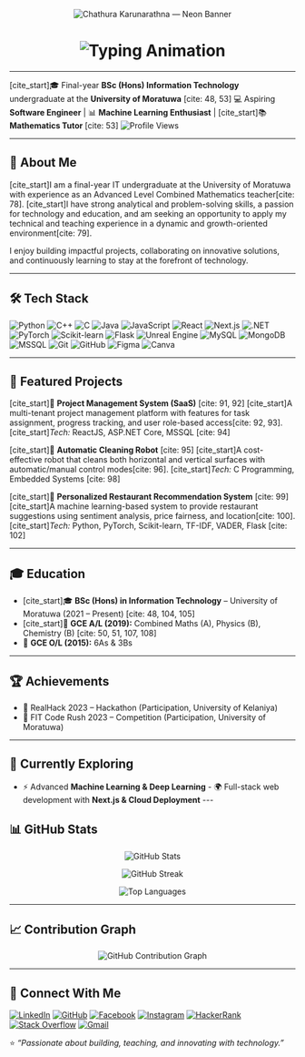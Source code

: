 <p align="center">
  <img src="https://raw.githubusercontent.com/Chathura-Nimsara/Chathura-Nimsara/main/assets/banner-neon-chathura.png" alt="Chathura Karunarathna — Neon Banner" />
</p>

<h1 align="center">
  <img src="https://readme-typing-svg.herokuapp.com?font=Fira+Code&pause=1000&color=36BCF7&center=true&vCenter=true&width=600&lines=Hi+there+👋+I'm+Chathura+Karunarathna;Final+Year+IT+Undergraduate+at+UoM;Aspiring+Software+Engineer;Machine+Learning+Enthusiast;Mathematics+Tutor+%7C+Mentor" alt="Typing Animation" />
</h1>

---
[cite_start]🎓 Final-year **BSc (Hons) Information Technology** undergraduate at the **University of Moratuwa** [cite: 48, 53] 💻 Aspiring **Software Engineer** | 📊 **Machine Learning Enthusiast** | [cite_start]📚 **Mathematics Tutor** [cite: 53] 
![Profile Views](https://komarev.com/ghpvc/?username=Chathura-Nimsara&label=Profile%20Views&color=0e75b6&style=flat)

---
## 🚀 About Me  
[cite_start]I am a final-year IT undergraduate at the University of Moratuwa with experience as an Advanced Level Combined Mathematics teacher[cite: 78]. [cite_start]I have strong analytical and problem-solving skills, a passion for technology and education, and am seeking an opportunity to apply my technical and teaching experience in a dynamic and growth-oriented environment[cite: 79]. 

I enjoy building impactful projects, collaborating on innovative solutions, and continuously learning to stay at the forefront of technology. 

---
## 🛠️ Tech Stack  

![Python](https://img.shields.io/badge/Python-3776AB?style=for-the-badge&logo=python&logoColor=white) 
![C++](https://img.shields.io/badge/C%2B%2B-00599C?style=for-the-badge&logo=c%2B%2B&logoColor=white)
![C](https://img.shields.io/badge/C-00599C?style=for-the-badge&logo=c&logoColor=white) 
![Java](https://img.shields.io/badge/Java-007396?style=for-the-badge&logo=java&logoColor=white) 
![JavaScript](https://img.shields.io/badge/JavaScript-F7DF1E?style=for-the-badge&logo=javascript&logoColor=black) 
![React](https://img.shields.io/badge/React-20232A?style=for-the-badge&logo=react&logoColor=61DAFB) 
![Next.js](https://img.shields.io/badge/Next.js-000000?style=for-the-badge&logo=next.js&logoColor=white) 
![.NET](https://img.shields.io/badge/.NET-512BD4?style=for-the-badge&logo=dotnet&logoColor=white) 
![PyTorch](https://img.shields.io/badge/PyTorch-EE4C2C?style=for-the-badge&logo=pytorch&logoColor=white) 
![Scikit-learn](https://img.shields.io/badge/scikit--learn-F7931E?style=for-the-badge&logo=scikit-learn&logoColor=white) 
![Flask](https://img.shields.io/badge/Flask-000000?style=for-the-badge&logo=flask&logoColor=white) 
![Unreal Engine](https://img.shields.io/badge/Unreal_Engine-000000?style=for-the-badge&logo=unrealengine&logoColor=white) 
![MySQL](https://img.shields.io/badge/MySQL-4479A1?style=for-the-badge&logo=mysql&logoColor=white) 
![MongoDB](https://img.shields.io/badge/MongoDB-47A248?style=for-the-badge&logo=mongodb&logoColor=white)
![MSSQL](https://img.shields.io/badge/Microsoft_SQL_Server-CC2927?style=for-the-badge&logo=microsoft-sql-server&logoColor=white) 
![Git](https://img.shields.io/badge/Git-F05032?style=for-the-badge&logo=git&logoColor=white) 
![GitHub](https://img.shields.io/badge/GitHub-181717?style=for-the-badge&logo=github&logoColor=white) 
![Figma](https://img.shields.io/badge/Figma-F24E1E?style=for-the-badge&logo=figma&logoColor=white) 
![Canva](https://img.shields.io/badge/Canva-00C4CC?style=for-the-badge&logo=canva&logoColor=white)

---
## 📂 Featured Projects  

[cite_start]🔹 **Project Management System (SaaS)** [cite: 91, 92] 
[cite_start]A multi-tenant project management platform with features for task assignment, progress tracking, and user role-based access[cite: 92, 93]. [cite_start]*Tech:* ReactJS, ASP.NET Core, MSSQL [cite: 94] 

[cite_start]🔹 **Automatic Cleaning Robot** [cite: 95] 
[cite_start]A cost-effective robot that cleans both horizontal and vertical surfaces with automatic/manual control modes[cite: 96]. [cite_start]*Tech:* C Programming, Embedded Systems [cite: 98] 

[cite_start]🔹 **Personalized Restaurant Recommendation System** [cite: 99] 
[cite_start]A machine learning-based system to provide restaurant suggestions using sentiment analysis, price fairness, and location[cite: 100]. [cite_start]*Tech:* Python, PyTorch, Scikit-learn, TF-IDF, VADER, Flask [cite: 102] 

---
## 🎓 Education  
- [cite_start]🎓 **BSc (Hons) in Information Technology** – University of Moratuwa (2021 – Present) [cite: 48, 104, 105] 
- [cite_start]📘 **GCE A/L (2019):** Combined Maths (A), Physics (B), Chemistry (B) [cite: 50, 51, 107, 108]
- 📗 **GCE O/L (2015):** 6As & 3Bs 

---
## 🏆 Achievements  
- 🥈 RealHack 2023 – Hackathon (Participation, University of Kelaniya)  
- 🥉 FIT Code Rush 2023 – Competition (Participation, University of Moratuwa)  

---
## 🌱 Currently Exploring  
- ⚡ Advanced **Machine Learning & Deep Learning** - 🌍 Full-stack web development with **Next.js & Cloud Deployment** ---
## 📊 GitHub Stats  
<p align="center">
  <img src="https://github-readme-stats.vercel.app/api?username=Chathura-Nimsara&show_icons=true&theme=tokyonight" alt="GitHub Stats" />
</p>
<p align="center">
  <img src="https://github-readme-streak-stats.herokuapp.com/?user=Chathura-Nimsara&theme=tokyonight" alt="GitHub Streak" />
</p>
<p align="center">
  <img src="https://github-readme-stats.vercel.app/api/top-langs/?username=Chathura-Nimsara&layout=compact&theme=tokyonight" alt="Top Languages" />
</p>

---
## 📈 Contribution Graph  
<p align="center">
  <img src="https://github-readme-activity-graph.vercel.app/graph?username=Chathura-Nimsara&theme=tokyo-night" alt="GitHub Contribution Graph" />
</p>

---
## 🤝 Connect With Me  

[![LinkedIn](https://img.shields.io/badge/LinkedIn-0A66C2?style=for-the-badge&logo=linkedin&logoColor=white)](https://linkedin.com/in/chathurakarunarathna) [![GitHub](https://img.shields.io/badge/GitHub-181717?style=for-the-badge&logo=github&logoColor=white)](https://github.com/Chathura-Nimsara) [![Facebook](https://img.shields.io/badge/Facebook-1877F2?style=for-the-badge&logo=facebook&logoColor=white)](https://web.facebook.com/chathura.wanniarachchikankanamge) [![Instagram](https://img.shields.io/badge/Instagram-E4405F?style=for-the-badge&logo=instagram&logoColor=white)](https://www.instagram.com/chathura_nimsara_karunarathna/) [![HackerRank](https://img.shields.io/badge/HackerRank-2EC866?style=for-the-badge&logo=hackerrank&logoColor=white)](https://www.hackerrank.com/chathura-nimsara) [![Stack Overflow](https://img.shields.io/badge/StackOverflow-F48024?style=for-the-badge&logo=stackoverflow&logoColor=white)](https://stackoverflow.com/users/chathura-nimsara) [![Gmail](https://img.shields.io/badge/Gmail-D14836?style=for-the-badge&logo=gmail&logoColor=white)](mailto:99wakcnk@gmail.com)

⭐️ *“Passionate about building, teaching, and innovating with technology.”*
